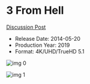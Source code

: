 # 3 From Hell

[Discussion Post](https://www.avsforum.com/threads/bass-eq-for-filtered-movies.2995212/post-58674874)

* Release Date: 2014-05-20
* Production Year: 2019
* Format: 4K/UHD/TrueHD 5.1

![img 0](https://i.imgur.com/MKkva73.jpg)

![img 1](https://i.imgur.com/lx0xBP7.png)


